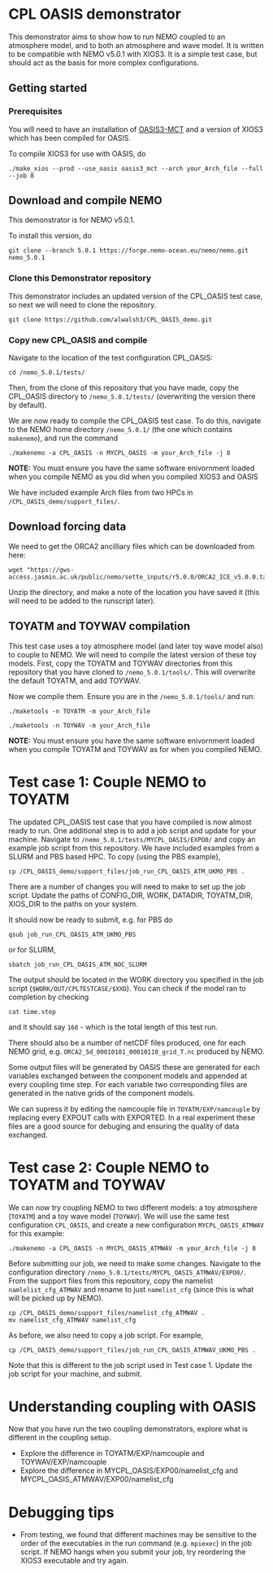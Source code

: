 # CPL OASIS demonstrator
This demonstrator aims to show how to run NEMO coupled to an atmosphere model, and to both an atmosphere and wave model. It is written to be compatible with NEMO v5.0.1 with XIOS3. It is a simple test case, but should act as the basis for more complex configurations. 

## Getting started
### Prerequisites

You will need to have an installation of [OASIS3-MCT](https://oasis.cerfacs.fr/wp-content/uploads/sites/114/2021/12/GLOBC_TR_oasis3mct_UserGuide_4.0_final_122021.pdf)  and a version of XIOS3 which has been compiled for OASIS. 

To compile XIOS3 for use with OASIS, do 

```
./make_xios --prod --use_oasis oasis3_mct --arch your_Arch_file --full --job 8
```

## Download and compile NEMO

This demonstrator is for NEMO v5.0.1.

To install this version, do 

```
git clone --branch 5.0.1 https://forge.nemo-ocean.eu/nemo/nemo.git nemo_5.0.1
```
### Clone this Demonstrator repository
This demonstrator includes an updated version of the CPL_OASIS test case, so next we will need to clone the repository.

```
git clone https://github.com/alwalsh3/CPL_OASIS_demo.git
```

### Copy new CPL_OASIS and compile
Navigate to the location of the test configuration CPL_OASIS:

```
cd /nemo_5.0.1/tests/
```
Then, from the clone of this repository that you have made, copy the CPL_OASIS directory to `/nemo_5.0.1/tests/` (overwriting the version there by default).

We are now ready to compile the CPL_OASIS test case. To do this, navigate to the NEMO home directory `/nemo_5.0.1/` (the one which contains `makenemo`), and run the command

```
./makenemo -a CPL_OASIS -n MYCPL_OASIS -m your_Arch_file -j 8
```
**NOTE:** You must ensure you have the same software enivornment loaded when you compile NEMO as you did when you compiled XIOS3 and OASIS

We have included example Arch files from two HPCs in `/CPL_OASIS_demo/support_files/`.

## Download forcing data
We need to get the ORCA2 ancilliary files which can be downloaded from here:

```
wget "https://gws-access.jasmin.ac.uk/public/nemo/sette_inputs/r5.0.0/ORCA2_ICE_v5.0.0.tar.gz"
```

Unzip the directory, and make a note of the location you have saved it (this will need to be added to the runscript later).


## TOYATM and TOYWAV compilation

This test case uses a toy atmosphere model (and later toy wave model also) to couple to NEMO. We will need to compile the latest version of these toy models. First, copy the TOYATM and TOYWAV directories from this repository that you have cloned to `/nemo_5.0.1/tools/`. This will overwrite the default TOYATM, and add TOYWAV. 

Now we compile them. Ensure you are in the `/nemo_5.0.1/tools/` and run:

```
./maketools -n TOYATM -m your_Arch_file
```

```
./maketools -n TOYWAV -m your_Arch_file
```

**NOTE:** You must ensure you have the same software enivornment loaded when you compile TOYATM and TOYWAV as for when you compiled NEMO. 


# Test case 1: Couple NEMO to TOYATM

The updated CPL_OASIS test case that you have compiled is now almost ready to run. One additional step is to add a job script and update for your machine. Navigate to `/nemo_5.0.1/tests/MYCPL_OASIS/EXPO0/` and copy an example job script from this repository. We have included examples from a SLURM and PBS based HPC. To copy (using the PBS example),

```
cp /CPL_OASIS_demo/support_files/job_run_CPL_OASIS_ATM_UKMO_PBS .
```
There are a number of changes you will need to make to set up the job script. Update the paths of CONFIG_DIR, WORK, DATADIR, TOYATM_DIR, XIOS_DIR to the paths on your system.

It should now be ready to submit, e.g. for PBS do

```
qsub job_run_CPL_OASIS_ATM_UKMO_PBS
```
or for SLURM, 

```
sbatch job_run_CPL_OASIS_ATM_NOC_SLURM
```

The output should be located in the WORK directory you specified in the job script (`$WORK/OUT/CPLTESTCASE/$XXD`). You can check if the model ran to completion by checking

```
cat time.step
```
and it should say `160` - which is the total length of this test run.

There should also be a number of netCDF files produced, one for each NEMO grid, e.g. `ORCA2_5d_00010101_00010110_grid_T.nc` produced by NEMO. 

Some output files will be generated by OASIS these are generated for each variables exchanged between the component models and appended at every coupling time step. For each variable two corresponding files are generated in the native grids of the component models. 

We can supress it by editing the namcouple file in `TOYATM/EXP/namcouple` by replacing every EXPOUT calls with EXPORTED. In a real experiment these files are a good source for debuging and ensuring the quality of data exchanged. 


# Test case 2: Couple NEMO to TOYATM and TOYWAV

We can now try coupling NEMO to two different models: a toy atmosphere (`TOYATM`) and a toy wave model (`TOYWAV`). We will use the same test configuration `CPL_OASIS`, and create a new configuration `MYCPL_OASIS_ATMWAV` for this example:

```
./makenemo -a CPL_OASIS -n MYCPL_OASIS_ATMWAV -m your_Arch_file -j 8
```

Before submitting our job, we need to make some changes. Navigate to the configuration directory `/nemo_5.0.1/tests/MYCPL_OASIS_ATMWAV/EXPO0/`. From the support files from this repository, copy the namelist `namlelist_cfg_ATMWAV` and rename to just `namelist_cfg` (since this is what will be picked up by NEMO). 

```
cp /CPL_OASIS_demo/support_files/namelist_cfg_ATMWAV .
mv namelist_cfg_ATMWAV namelist_cfg
```

As before, we also need to copy a job script. For example,

```
cp /CPL_OASIS_demo/support_files/job_run_CPL_OASIS_ATMWAV_UKMO_PBS .
```
Note that this is different to the job script used in Test case 1. Update the job script for your machine, and submit.

# Understanding coupling with OASIS

Now that you have run the two coupling demonstrators, explore what is different in the coupling setup. 

* Explore the difference in TOYATM/EXP/namcouple and TOYWAV/EXP/namcouple
* Explore the difference in MYCPL_OASIS/EXP00/namelist_cfg and MYCPL_OASIS_ATMWAV/EXP00/namelist_cfg


# Debugging tips

* From testing, we found that different machines may be sensitive to the order of the executables in the run command (e.g. `mpiexec`) in the job script. If NEMO hangs when you submit your job, try reordering the XIOS3 executable and try again. 

